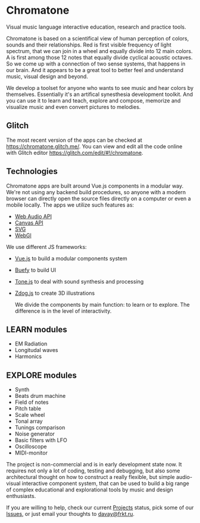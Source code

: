 # Chromatone
Visual music language interactive education, research and practice tools.

Chromatone is based on a scientifical view of human perception of colors, sounds and their relationships. 
Red is first visible frequency of light spectrum, that we can join in a wheel and equally divide into 12 main colors. A is first among those 12 notes that equally divide cyclical acoustic octaves. So we come up with a connection of two sense systems, that happens in our brain. And it appears to be a great tool to better feel and understand music, visual design and beyond.

We develop a toolset for anyone who wants to see music and hear colors by themselves. Essentially it's an artifical synesthesia development toolkit. And you can use it to learn and teach, explore and compose, memorize and visualize music and even convert pictures to melodies.

Glitch
-----

The most recent version of the apps can be checked at https://chromatone.glitch.me/. You can view and edit all the code online with Glitch editor https://glitch.com/edit/#!/chromatone.

Technologies
------

Chromatone apps are built around Vue.js components in a modular way. We're not using any backend build procedures, so anyone with a modern browser can directly open the source files directly on a computer or even a mobile locally. The apps we utilize such features as:
  
- [Web Audio API](https://developer.mozilla.org/ru/docs/Web/API/Web_Audio_API)
- [Canvas API](https://developer.mozilla.org/ru/docs/Web/API/Canvas_API)
- [SVG](https://developer.mozilla.org/ru/docs/Web/SVG)
- [WebGl](https://developer.mozilla.org/ru/docs/Web/API/WebGL_API)
  
We use different JS frameworks:
- [Vue.js](https://vuejs.org/) to build a modular components system
- [Buefy](https://buefy.org/) to build UI
- [Tone.js](https://tonejs.github.io/) to deal with sound synthesis and processing
- [Zdog.js](https://github.com/metafizzy/zdog) to create 3D illustrations
  
  We divide the components by main function: to learn or to explore. The difference is in the level of interactivity. 
  
LEARN modules
------
- EM Radiation
- Longitudal waves
- Harmonics
    
EXPLORE modules
------
- Synth
- Beats drum machine
- Field of notes
- Pitch table
- Scale wheel
- Tonal array
- Tunings comparison
- Noise generator
- Basic filters with LFO
- Oscilloscope
- MIDI-monitor
    
The project is non-commercial and is in early development state now. It requires not only a lot of coding, testing and debugging, but also some architectural thought on how to construct a really flexible, but simple audio-visual interactive component system, that can be used to build a big range of complex educational and explorational tools by music and design enthusiasts.
  
If you are willing to help, check our current [Projects](https://github.com/DeFUCC/chromatone/projects) status, pick some of our [Issues](https://github.com/DeFUCC/chromatone/issues), or just email your thoughts to davay@frkt.ru. 
